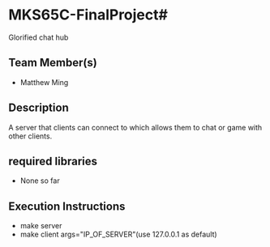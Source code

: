 # MKS65C-FinalProject#
Glorified chat hub 
## Team Member(s)
* Matthew Ming
## Description
A server that clients can connect to which allows them to chat or game with other clients.
## required libraries
* None so far
## Execution Instructions
* make server
* make client args="IP_OF_SERVER"(use 127.0.0.1 as default)

